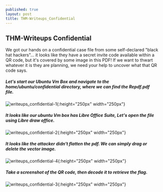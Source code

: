 ```yaml
---
published: true
layout: post
title: THM-Writeups_Confidential
---
```

## THM-Writeups Confidential

We got our hands on a confidential case file from some self-declared "black hat hackers"... it looks like they have a secret invite code available within a QR code, but it's covered by some image in this PDF! If we want to thwart whatever it is they are planning, we need your help to uncover what that QR code says.

##### Let's start our Ubuntu Vm Box and navigate to the home/ubuntu/confidential directory, where we can find the Repdf.pdf file.
![writeups_confidential-1]({{site.baseurl}}/images/Writeups/writeups_confidential-1.png){:height="250px" width="250px"}


##### It looks like our ubuntu Vm box has Libre Office Suite, Let's open the file using Libre draw office. 
![writeups_confidential-2]({{site.baseurl}}/images/Writeups/writeups_confidential-2.png){:height="250px" width="250px"}



##### It looks like the attacker didn't flatten the pdf. We can simply drag or delete the vector image.
![writeups_confidential-4]({{site.baseurl}}/images/Writeups/writeups_confidential-4.png){:height="250px" width="250px"}




##### Take a screenshot of the QR code, then decode it to retrieve the flag. 
![writeups_confidential-3]({{site.baseurl}}/images/Writeups/writeups_confidential-3.png){:height="250px" width="250px"}
